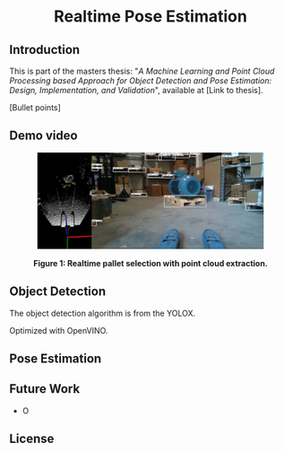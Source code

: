 <div align="center"><h1>Realtime Pose Estimation</h1> </div>


[//]: # (<img src="assets/logo.png" width="350">)

## Introduction

This is part of the masters thesis: "_A Machine Learning and Point Cloud Processing based Approach for Object Detection 
and Pose Estimation: Design, Implementation, and Validation_", available at [Link to thesis].

[Bullet points]
## Demo video

<div align="center">

[<img src="assets/warehouse_test_thumbnail.png" width="80%">](https://www.youtube.com/watch?v=HvKInx1uoBw)
<figcaption align = "center"><b>Figure 1: Realtime pallet selection with point cloud extraction.</b></figcaption>

</div>

## Object Detection

The object detection algorithm is from the YOLOX.

Optimized with OpenVINO.

## Pose Estimation

## Future Work

- O

## License